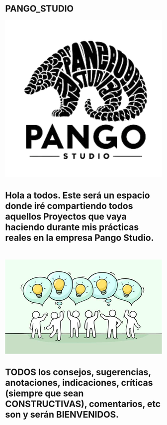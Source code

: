 # PANGO_STUDIO

![](pango_studio.png)
# Hola a todos. Este será un espacio donde iré compartiendo todos aquellos Proyectos que vaya haciendo durante mis prácticas reales en la empresa Pango Studio.
<br></br>
<a href="mailto:loquelojonove1975@gmail.com" target="_blank" title="Email" rel="noopener"><img src="aportaciones2.jpg" title="Email"></i></a>
# TODOS los consejos, sugerencias, anotaciones, indicaciones, críticas (siempre que sean CONSTRUCTIVAS), comentarios, etc son y serán BIENVENIDOS.
